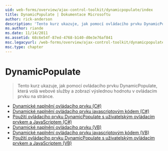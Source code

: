 ```yaml
---
uid: web-forms/overview/ajax-control-toolkit/dynamicpopulate/index
title: DynamicPopulate | Dokumentace Microsoftu
author: rick-anderson
description: 'Tento kurz ukazuje, jak pomocí ovládacího prvku DynamicPopulate, která volá webové služby a zobrazí výslednou hodnotu v ovládacím prvku na stránce.'
ms.author: riande
ms.date: 11/14/2011
ms.assetid: 68c6e54f-87ed-4768-b140-d0e3e76af841
msc.legacyurl: /web-forms/overview/ajax-control-toolkit/dynamicpopulate
msc.type: chapter
---
```

<a name="dynamicpopulate"></a>DynamicPopulate
====================
> Tento kurz ukazuje, jak pomocí ovládacího prvku DynamicPopulate, která volá webové služby a zobrazí výslednou hodnotu v ovládacím prvku na stránce.


- [Dynamické naplnění ovládacího prvku (C#)](dynamically-populating-a-control-cs.md)
- [Dynamické naplnění ovládacího prvku javascriptovým kódem (C#)](dynamically-populating-a-control-using-javascript-code-cs.md)
- [Použití ovládacího prvku DynamicPopulate s uživatelským ovládacím prvkem a JavaScriptem (C#)](using-dynamicpopulate-with-a-user-control-and-javascript-cs.md)
- [Dynamické naplnění ovládacího prvku (VB)](dynamically-populating-a-control-vb.md)
- [Dynamické naplnění ovládacího prvku javascriptovým kódem (VB)](dynamically-populating-a-control-using-javascript-code-vb.md)
- [Použití ovládacího prvku DynamicPopulate s uživatelským ovládacím prvkem a JavaScriptem (VB)](using-dynamicpopulate-with-a-user-control-and-javascript-vb.md)
